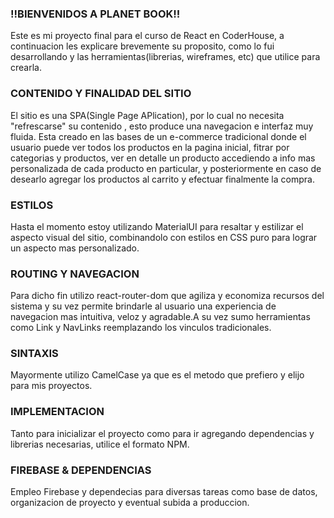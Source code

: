 ### !!BIENVENIDOS A PLANET BOOK!!

Este es mi proyecto final para el curso de React en CoderHouse, a continuacion les explicare brevemente su proposito, como lo fui desarrollando y las herramientas(librerias, wireframes, etc) que utilice para crearla.

### CONTENIDO Y FINALIDAD DEL SITIO

El sitio es una SPA(Single Page APlication), por lo cual no necesita "refrescarse" su contenido , esto produce una navegacion e interfaz muy fluida. Esta creado en las bases de un e-commerce tradicional donde el usuario puede ver todos los productos en la pagina inicial, fitrar por categorias y productos, ver en detalle un producto accediendo a info mas personalizada de cada producto en particular, y posteriormente en caso de desearlo agregar los productos al carrito y efectuar finalmente la compra.  

### ESTILOS

Hasta el momento estoy utilizando MaterialUI para resaltar y estilizar el aspecto visual del sitio, combinandolo con estilos en CSS puro para lograr un aspecto mas personalizado.

### ROUTING Y NAVEGACION
Para dicho fin utilizo react-router-dom que agiliza y economiza recursos del sistema y su vez permite brindarle al usuario una experiencia de navegacion mas intuitiva, veloz y agradable.A su vez sumo herramientas como Link y NavLinks reemplazando los vinculos tradicionales.

### SINTAXIS

Mayormente utilizo CamelCase ya que es el metodo que prefiero y elijo para mis proyectos.

### IMPLEMENTACION

Tanto para inicializar el proyecto como para ir agregando dependencias y librerias necesarias, utilice el formato NPM.


### FIREBASE & DEPENDENCIAS

Empleo Firebase y dependecias para diversas tareas como base de datos, organizacion de proyecto y eventual subida a produccion.
